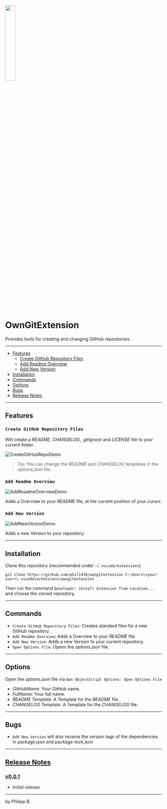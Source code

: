 <img src="https://github.com/phil1436/owngitextension/raw/main/resources/logo.png" width="25%"/>

# OwnGitExtension

Provides tools for creating and changing GitHub repositories.

---

* [Features](https://github.com/phil1436/OwnGitExtension#features)
  * [Create GitHub Repository Files](https://github.com/phil1436/OwnGitExtension#create-github-repository-files)
  * [Add Readme Overview](https://github.com/phil1436/OwnGitExtension#add-readme-overview)
  * [Add New Version](https://github.com/phil1436/OwnGitExtension#add-new-version)
* [Installation](https://github.com/phil1436/OwnGitExtension#installation)
* [Commands](https://github.com/phil1436/OwnGitExtension#commands)
* [Options](https://github.com/phil1436/OwnGitExtension#options)
* [Bugs](https://github.com/phil1436/OwnGitExtension#bugs)
* [Release Notes](https://github.com/phil1436/OwnGitExtension#release-notes)

---

## Features

### `Create GitHub Repository Files`

Will create a *README*, *CHANGELOG*, *.gitignore* and *LICENSE* file to your current folder.

![CreateGitHubRepoDemo](https://github.com/phil1436/owngitextension/raw/main/resources/CreateGitHubRepoDemo.gif)

> Tip: You can change the *README* and *CHANGELOG* templates in the *options.json* file.

### `Add Readme Overview`

![AddReadmeOverviewDemo](https://github.com/phil1436/owngitextension/raw/main/resources/AddReadmeOverviewDemo.gif)

Adds a Overview to your *README* file, at the current position of your cursor.

### `Add New Version`

![AddNewVersionDemo](https://github.com/phil1436/owngitextension/raw/main/resources/AddNewVersionDemo.gif)

Adds a new Version to your repository.

---

## Installation

Clone this repository (recommended under `~/.vscode/extensions`)

````shell
git clone https://github.com/phil1436/owngitextension C:\Users\<your-user>\.vscode\extensions\owngitextension
````

Then run the command `Developer: Install Extension from Location...` and choose the cloned repository.

---

## Commands

* `Create GitHub Repository Files`: Creates standard files for a new GitHub repository.
* `Add Readme Overview`: Adds a Overview to your *README* file.
* `Add New Version`: Adds a new Version to your current repository.
* `Open Options File`: Opens the *options.json* file.

---

## Options

Open the *options.json* file via `Own ObjectScript Options: Open Options File`

* *GitHubName*: Your GitHub name.
* *FullName*: Your full name.
* *README Template*: A Template for the *README* file.
* *CHANGELOG Template*: A Template for the *CHANGELOG* file.

---

## Bugs

* `Add New Version` will also rename the version tags of the dependencies in package.json and package-lock.json

---

## [Release Notes](https://github.com/phil1436/owngitextension/blob/master/CHANGELOG.md)

### [v0.0.1](https://github.com/phil1436/owngitextension/tree/0.0.1)

* *Initial release*

---

by Philipp B.
